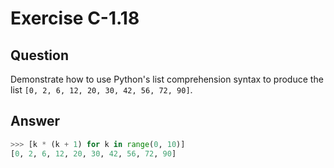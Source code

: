 # Exercise C-1.18

## Question

Demonstrate how to use Python's list comprehension syntax to produce the list
`[0, 2, 6, 12, 20, 30, 42, 56, 72, 90]`.

## Answer

```python
>>> [k * (k + 1) for k in range(0, 10)]
[0, 2, 6, 12, 20, 30, 42, 56, 72, 90]
```

